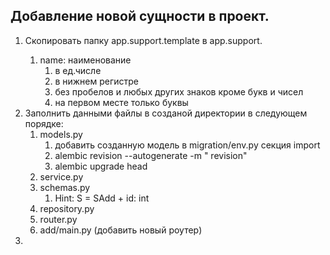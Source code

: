 ## Добавление новой сущности в проект.
1. Скопировать папку app.support.template в app.support.<name>
   1. name: наименование 
      1. в ед.числе 
      2. в нижнем регистре 
      3. без пробелов и любых других знаков кроме букв и чисел
      4. на первом месте только буквы
2. Заполнить данными файлы в созданой директории в следующем порядке:
   1. models.py
      1. добавить созданную модель в migration/env.py секция import
      2. alembic revision --autogenerate -m "<name> revision"
      3. alembic upgrade head
   2. service.py
   3. schemas.py
      1. Hint: S<name> = S<name>Add + id: int
   4. repository.py
   5. router.py
   6. add/main.py (добавить новый роутер)
3. 